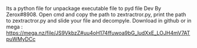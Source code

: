 Its a python file for unpackage executable file to pyd file Dev By Zerox#8908.
Open cmd and copy the path to zextractror.py, print the path to zextractror.py and slide your file and decompyle.
Download in github or in mega : https://mega.nz/file/JS9VkbzZ#uu4oH174ffuwoa9bG_ludXxE_LOJH4mV7ATpuWMyDCc
